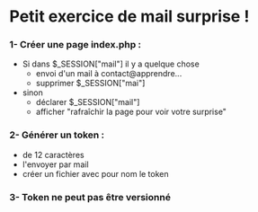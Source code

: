 # Petit exercice de mail surprise !

### 1- Créer une page index.php :
 * Si dans $_SESSION["mail"] il y a quelque chose
   -  envoi d'un mail à contact@apprendre...
   -  supprimer $_SESSION["mai"]
 * sinon
   -  déclarer $_SESSION["mail"]
   -  afficher "rafraîchir la page pour voir votre surprise"

### 2- Générer un token :
 * de 12 caractères
 * l'envoyer par mail
 * créer un fichier avec pour nom le token

### 3- Token ne peut pas être versionné
